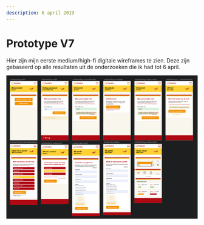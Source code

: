 ```yaml
---
description: 6 april 2019
---
```


# Prototype V7

Hier zijn mijn eerste medium/high-fi digitale wireframes te zien. Deze zijn gebaseerd op alle resultaten uit de onderzoeken die ik had tot 6 april.

![](../../.gitbook/assets/schermafbeelding-2019-05-08-om-21.33.53.png)

